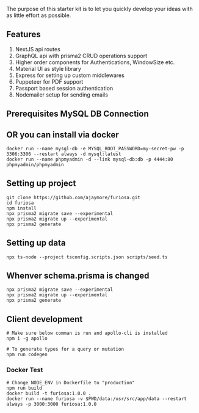 The purpose of this starter kit is to let you quickly develop your ideas with as little effort as possible.

## Features

1. NextJS api routes
2. GraphQL api with prisma2 CRUD operations support
3. Higher order components for Authentications, WindowSize etc.
4. Material UI as style library
5. Express for setting up custom middlewares
6. Puppeteer for PDF support
7. Passport based session authentication
8. Nodemailer setup for sending emails

## Prerequisites MySQL DB Connection

## OR you can install via docker

```
docker run --name mysql-db -e MYSQL_ROOT_PASSWORD=my-secret-pw -p 3306:3306 --restart always -d mysql:latest
docker run --name phpmyadmin -d --link mysql-db:db -p 4444:80 phpmyadmin/phpmyadmin
```

## Setting up project

```
git clone https://github.com/ajaymore/furiosa.git
cd furiosa
npm install
npx prisma2 migrate save --experimental
npx prisma2 migrate up --experimental
npx prisma2 generate
```

## Setting up data

```
npx ts-node --project tsconfig.scripts.json scripts/seed.ts
```

## Whenver schema.prisma is changed

```
npx prisma2 migrate save --experimental
npx prisma2 migrate up --experimental
npx prisma2 generate
```

## Client development

```
# Make sure below comman is run and apollo-cli is installed
npm i -g apollo

# To generate types for a query or mutation
npm run codegen
```

### Docker Test

```
# Change NODE_ENV in Dockerfile to "production"
npm run build
docker build -t furiosa:1.0.0 .
docker run --name furiosa -v $PWD/data:/usr/src/app/data --restart always -p 3000:3000 furiosa:1.0.0
```

